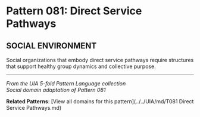 # Pattern 081: Direct Service Pathways

## SOCIAL ENVIRONMENT

Social organizations that embody direct service pathways require structures that support healthy group dynamics and collective purpose.

---

*From the UIA 5-fold Pattern Language collection*  
*Social domain adaptation of Pattern 081*

**Related Patterns**: [View all domains for this pattern](../../UIA/md/T081 Direct Service Pathways.md)